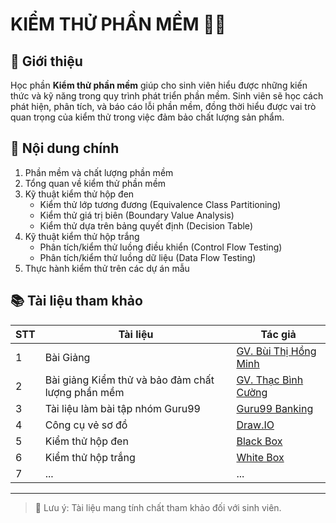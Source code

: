# KIỂM THỬ PHẦN MỀM 👨‍💻

## 📌 Giới thiệu
Học phần **Kiểm thử phần mềm** giúp cho sinh viên hiểu được những kiến thức và kỹ năng trong quy trình phát triển phần mềm. Sinh viên sẽ học cách phát hiện, phân tích, và báo cáo lỗi phần mềm, đồng thời hiểu được vai trò quan trọng của kiểm thử trong việc đảm bảo chất lượng sản phẩm.

## 📖 Nội dung chính
1. Phần mềm và chất lượng phần mềm
2. Tổng quan về kiểm thử phần mềm
3. Kỹ thuật kiểm thử hộp đen
   - Kiểm thử lớp tương đương (Equivalence Class Partitioning)
   - Kiểm thử giá trị biên (Boundary Value Analysis)
   - Kiểm thử dựa trên bảng quyết định (Decision Table)
4. Kỹ thuật kiểm thử hộp trắng
   - Phân tích/kiểm thử luồng điều khiển (Control Flow Testing)
   - Phân tích/kiểm thử luồng dữ liệu (Data Flow Testing)
5. Thực hành kiểm thử trên các dự án mẫu

## 📚 Tài liệu tham khảo
| STT    | Tài liệu      | Tác giả|
|--------|-----------------|------------|
| 1      | Bài Giảng  | [GV. Bùi Thị Hồng Minh](https://github.com/TuanKiet1774/Testing/blob/main/SlideBaiGiang.pdf)          |
| 2      | Bài giảng Kiểm thử và bảo đảm chất lượng phần mềm  | [GV. Thạc Bình Cường](https://elearning.ntu.edu.vn/pluginfile.php/1185788/mod_resource/content/1/BGKiemThuVaDaoBaoChatLuongPhanMem_ThacBinhCuong.pdf)|
| 3      | Tài liệu làm bài tập nhóm Guru99| [Guru99 Banking](https://github.com/TuanKiet1774/Testing/tree/main/BaiTapNhom) |
| 4      | Công cụ vẻ sơ đồ| [Draw.IO](https://app.diagrams.net/) |
| 5      | Kiểm thử hộp đen| [Black Box](https://github.com/TuanKiet1774/Testing/tree/main/BlackBox)|
| 6      | Kiểm thử hộp trắng| [White Box](https://github.com/TuanKiet1774/Testing/tree/main/WhiteBox)|
| 7      |...|...|

---

> 📌 Lưu ý: Tài liệu mang tính chất tham khảo đối với sinh viên.
